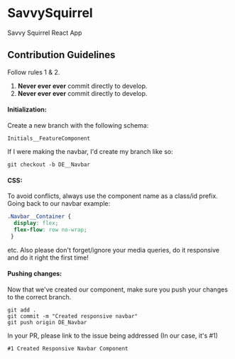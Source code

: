 # SavvySquirrel
Savvy Squirrel React App


## Contribution Guidelines
Follow rules 1 & 2.
1. **Never ever ever** commit directly to develop.
2. **Never ever ever** commit directly to develop.

#### Initialization:
Create a new branch with the following schema:
```
Initials__FeatureComponent
```
If I were making the navbar, I'd create my branch like so:
```
git checkout -b DE__Navbar
```
#### CSS:
To avoid conflicts, always use the component name as a class/id prefix. Going back to our navbar example:
```CSS
.Navbar__Container {
  display: flex;
  flex-flow: row no-wrap;
 }
```
etc. Also please don't forget/ignore your media queries, do it responsive and do it right the first time!

#### Pushing changes:
Now that we've created our component, make sure you push your changes to the correct branch.
```
git add .
git commit -m "Created responsive navbar"
git push origin DE_Navbar
```
In your PR, please link to the issue being addressed (In our case, it's #1)
```
#1 Created Responsive Navbar Component
```
